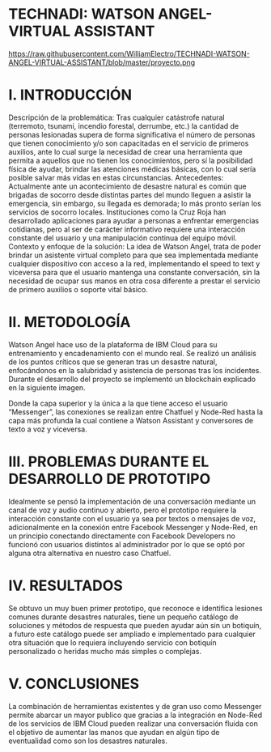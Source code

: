 # TECHNADI: WATSON ANGEL-VIRTUAL ASSISTANT
https://raw.githubusercontent.com/WilliamElectro/TECHNADI-WATSON-ANGEL-VIRTUAL-ASSISTANT/blob/master/proyecto.png


# I. INTRODUCCIÓN
Descripción de la problemática: 
Tras cualquier catástrofe natural (terremoto, tsunami, incendio forestal, derrumbe, etc.) la cantidad de personas lesionadas supera de forma significativa el número de personas que tienen conocimiento y/o son capacitadas en el servicio de primeros auxilios, ante lo cual surge la necesidad de crear una herramienta que permita a aquellos que no tienen los conocimientos, pero sí la posibilidad física de ayudar, brindar las atenciones médicas básicas, con lo cual sería posible salvar más vidas en estas circunstancias. 
Antecedentes: 
Actualmente ante un acontecimiento de desastre natural es común que brigadas de socorro desde distintas partes del mundo lleguen a asistir la emergencia, sin embargo, su llegada es demorada; lo más pronto serían los servicios de socorro locales. Instituciones como la Cruz Roja han desarrollado aplicaciones para ayudar a personas a enfrentar emergencias cotidianas, pero al ser de carácter informativo requiere una interacción constante del usuario y una manipulación continua del equipo móvil.
Contexto y enfoque de la solución: La idea de Watson Angel, trata de poder brindar un asistente virtual completo para que sea implementada mediante cualquier dispositivo con acceso a la red, implementando el speed to text y viceversa para que el usuario mantenga una constante conversación, sin la necesidad de ocupar sus manos en otra cosa diferente a prestar el servicio de primero auxilios o soporte vital básico.

# II. METODOLOGÍA 
Watson Angel hace uso de la plataforma de IBM Cloud para su entrenamiento y encadenamiento con el mundo real. Se realizó un análisis de los puntos críticos que se generan tras un desastre natural, enfocándonos en la salubridad y asistencia de personas tras los incidentes. Durante el desarrollo del proyecto se implementó un blockchain explicado en la siguiente imagen. 

   
Donde la capa superior y la única a la que tiene acceso el usuario “Messenger”, las conexiones se realizan entre Chatfuel y Node-Red hasta la capa más profunda la cual contiene a Watson Assistant y conversores de texto a voz y viceversa.

# III. PROBLEMAS DURANTE EL DESARROLLO DE PROTOTIPO 
Idealmente se pensó la implementación de una conversación mediante un canal de voz y audio continuo y abierto, pero el prototipo requiere la interacción constante con el usuario ya sea por textos o mensajes de voz, adicionalmente en la conexión entre Facebook Messenger y Node-Red, en un principio conectando directamente con Facebook Developers no funcionó con usuarios distintos al administrador por lo que se optó por alguna otra alternativa en nuestro caso Chatfuel. 

# IV. RESULTADOS 
Se obtuvo un muy buen primer prototipo, que reconoce e identifica lesiones comunes durante desastres naturales, tiene un pequeño catálogo de soluciones y métodos de respuesta que pueden ayudar aún sin un botiquín, a futuro este catálogo puede ser ampliado e implementado para cualquier otra situación que lo requiera incluyendo servicio con botiquín personalizado o heridas mucho más simples o complejas.

# V. CONCLUSIONES 
La combinación de herramientas existentes y de gran uso como Messenger permite abarcar un mayor publico que gracias a la integración en Node-Red de los servicios de IBM Cloud pueden realizar una conversación fluida con el objetivo de aumentar las manos que ayudan en algún tipo de eventualidad como son los desastres naturales.
